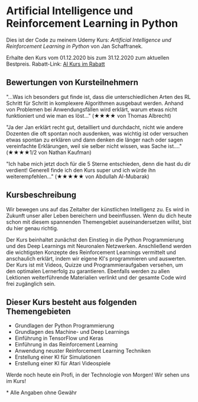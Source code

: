 # Artificial Intelligence und Reinforcement Learning in Python

Dies ist der Code zu meinem Udemy Kurs:
*Artificial Intelligence und Reinforcement Learning in Python* von Jan Schaffranek.

Erhalte den Kurs vom 01.12.2020 bis zum 31.12.2020 zum aktuellen Bestpreis.
Rabatt-Link: [AI Kurs im Rabatt](https://www.udemy.com/course/artificial-intelligence-und-reinforcement-learning-in-python/?couponCode=FRANNECK_DEC_2020)

## Bewertungen von Kursteilnehmern

"...Was ich besonders gut finde ist, dass die unterschiedlichen Arten des RL Schritt für Schritt in komplexere Algorithmen ausgebaut werden. Anhand von Problemen bei Anwendungsfällen wird erklärt, warum etwas nicht funktioniert und wie man es löst..." (★★★★ von Thomas Albrecht)

"Ja der Jan erklärt recht gut, detailliert und durchdacht, nicht wie andere Dozenten die oft spontan noch ausdenken, was wichtig ist oder versuchen etwas spontan zu erklären und dann denken die länger nach oder sagen vereinfachte Erklärungen, weil sie selber nicht wissen, was Sache ist...." (★★★★1/2 von Nathan Kaufman)

"Ich habe mich jetzt doch für die 5 Sterne entschieden, denn die hast du dir verdient! Generell finde ich den Kurs super und ich würde ihn weiterempfehlen..." (★★★★★ von Abdullah Al-Mubarak)

## Kursbeschreibung

Wir bewegen uns auf das Zeitalter der künstlichen Intelligenz zu. Es wird in Zukunft unser aller Leben bereichern und beeinflussen.
Wenn du dich heute schon mit diesem spannenden Themengebiet auseinandersetzen willst, bist du hier genau richtig.

Der Kurs beinhaltet zunächst den Einstieg in die Python Programmierung und des Deep Learnings mit Neuronalen Netzwerken.
Anschließend werden die wichtigsten Konzepte des Reinforcement Learnings vermittelt und anschaulich erklärt, indem wir eigene KI's programmieren und auswerten.
Der Kurs ist mit Videos, Quizze und Programmieraufgaben versehen, um den optimalen Lernerfolg zu garantieren.
Ebenfalls werden zu allen Lektionen weiterführende Materialien verlinkt und der gesamte Code wird frei zugänglich sein.

## Dieser Kurs besteht aus folgenden Themengebieten

- Grundlagen der Python Programmierung
- Grundlagen des Machine- und Deep Learnings
- Einführung in TensorFlow und Keras
- Einführung in das Reinforcement Learning
- Anwendung neuster Reinforcement Learning Techniken
- Erstellung einer KI für Simulationen
- Erstellung einer KI für Atari Videospiele

Werde noch heute ein Profi, in der Technologie von Morgen! Wir sehen uns im Kurs!


\* Alle Angaben ohne Gewähr
